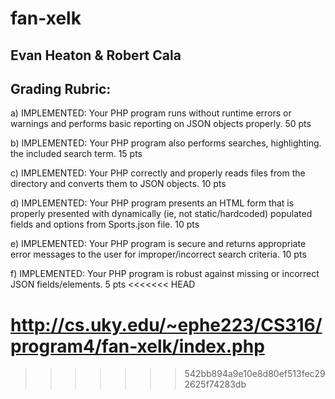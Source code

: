 # fan-xelk
## Evan Heaton & Robert Cala

## Grading Rubric:
a) IMPLEMENTED: Your PHP program runs without runtime errors or warnings
and performs basic reporting on JSON objects properly. 50 pts


b) IMPLEMENTED: Your PHP program also performs searches, highlighting.
the included search term. 15 pts

c) IMPLEMENTED: Your PHP correctly and properly reads files from the
directory and converts them to JSON objects. 10 pts

d) IMPLEMENTED: Your PHP program presents an HTML form that is properly
presented with dynamically (ie, not static/hardcoded)
populated fields and options from Sports.json file. 10 pts

e) IMPLEMENTED: Your PHP program is secure and returns appropriate error
messages to the user for improper/incorrect search
criteria. 10 pts

f) IMPLEMENTED: Your PHP program is robust against missing or incorrect
JSON fields/elements. 5 pts
<<<<<<< HEAD

http://cs.uky.edu/~ephe223/CS316/program4/fan-xelk/index.php
=======
>>>>>>> 542bb894a9e10e8d80ef513fec292625f74283db
